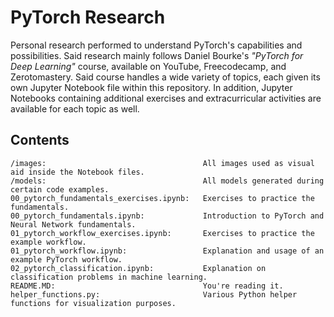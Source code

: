 # PyTorch Research

Personal research performed to understand PyTorch's capabilities and possibilities. Said research mainly follows Daniel Bourke's *"PyTorch for Deep Learning"* course, available on YouTube, Freecodecamp, and Zerotomastery. Said course handles a wide variety of topics, each given its own Jupyter Notebook file within this repository. In addition, Jupyter Notebooks containing additional exercises and extracurricular activities are available for each topic as well.

## Contents
~~~
/images:                                   All images used as visual aid inside the Notebook files.
/models:                                   All models generated during certain code examples.
00_pytorch_fundamentals_exercises.ipynb:   Exercises to practice the fundamentals.
00_pytorch_fundamentals.ipynb:             Introduction to PyTorch and Neural Network fundamentals.
01_pytorch_workflow_exercises.ipynb:       Exercises to practice the example workflow.
01_pytorch_workflow.ipynb:                 Explanation and usage of an example PyTorch workflow.
02_pytorch_classification.ipynb:           Explanation on classification problems in machine learning.
README.MD:                                 You're reading it.
helper_functions.py:                       Various Python helper functions for visualization purposes.
~~~

